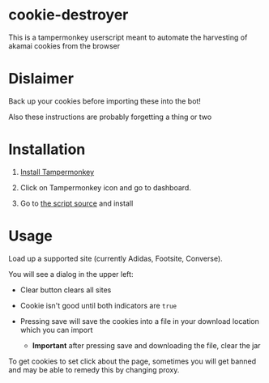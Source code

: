 # cookie-destroyer

This is a tampermonkey userscript meant to automate the harvesting of akamai cookies from the browser

# Dislaimer

Back up your cookies before importing these into the bot!

Also these instructions are probably forgetting a thing or two

# Installation

1. [Install Tampermonkey](https://chrome.google.com/webstore/detail/tampermonkey/dhdgffkkebhmkfjojejmpbldmpobfkfo?hl=en)

2. Click on Tampermonkey icon and go to dashboard.

3. Go to [the script source](https://destroyerbots.github.io/cookie-destroyer/cookies.user.js) and install

# Usage

Load up a supported site (currently Adidas, Footsite, Converse).

You will see a dialog in the upper left:

- Clear button clears all sites

- Cookie isn't good until both indicators are `true`

- Pressing save will save the cookies into a file in your download location which you can import
    - **Important** after pressing save and downloading the file, clear the jar

To get cookies to set click about the page, sometimes you will get banned and may be able to remedy this by changing proxy.